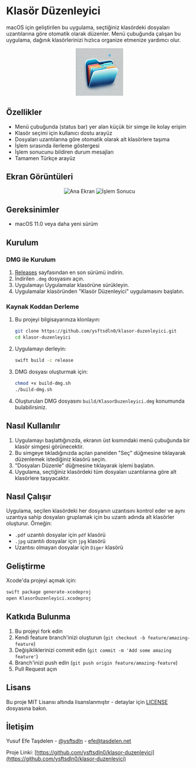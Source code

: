 # Klasör Düzenleyici

macOS için geliştirilen bu uygulama, seçtiğiniz klasördeki dosyaları uzantılarına göre otomatik olarak düzenler. Menü çubuğunda çalışan bu uygulama, dağınık klasörlerinizi hızlıca organize etmenize yardımcı olur.

<p align="center">
  <img src="screenshots/app_icon.png" width="128" height="128" alt="Klasör Düzenleyici Logo">
</p>

## Özellikler

- Menü çubuğunda (status bar) yer alan küçük bir simge ile kolay erişim
- Klasör seçimi için kullanıcı dostu arayüz
- Dosyaları uzantılarına göre otomatik olarak alt klasörlere taşıma
- İşlem sırasında ilerleme göstergesi
- İşlem sonucunu bildiren durum mesajları
- Tamamen Türkçe arayüz

## Ekran Görüntüleri

<p align="center">
  <img src="screenshots/screenshot1.png" width="400" alt="Ana Ekran">
  <img src="screenshots/screenshot2.png" width="400" alt="İşlem Sonucu">
</p>

## Gereksinimler

- macOS 11.0 veya daha yeni sürüm

## Kurulum

### DMG ile Kurulum

1. [Releases](https://github.com/ysftsdln0/klasor-duzenleyici/releases) sayfasından en son sürümü indirin.
2. İndirilen `.dmg` dosyasını açın.
3. Uygulamayı Uygulamalar klasörüne sürükleyin.
4. Uygulamalar klasöründen "Klasör Düzenleyici" uygulamasını başlatın.

### Kaynak Koddan Derleme

1. Bu projeyi bilgisayarınıza klonlayın:
   ```bash
   git clone https://github.com/ysftsdln0/klasor-duzenleyici.git
   cd klasor-duzenleyici
   ```

2. Uygulamayı derleyin:
   ```bash
   swift build -c release
   ```

3. DMG dosyası oluşturmak için:
   ```bash
   chmod +x build-dmg.sh
   ./build-dmg.sh
   ```

4. Oluşturulan DMG dosyasını `build/KlasorDuzenleyici.dmg` konumunda bulabilirsiniz.

## Nasıl Kullanılır

1. Uygulamayı başlattığınızda, ekranın üst kısmındaki menü çubuğunda bir klasör simgesi görünecektir.
2. Bu simgeye tıkladığınızda açılan panelden "Seç" düğmesine tıklayarak düzenlemek istediğiniz klasörü seçin.
3. "Dosyaları Düzenle" düğmesine tıklayarak işlemi başlatın.
4. Uygulama, seçtiğiniz klasördeki tüm dosyaları uzantılarına göre alt klasörlere taşıyacaktır.

## Nasıl Çalışır

Uygulama, seçilen klasördeki her dosyanın uzantısını kontrol eder ve aynı uzantıya sahip dosyaları gruplamak için bu uzantı adında alt klasörler oluşturur. Örneğin:

- `.pdf` uzantılı dosyalar için `pdf` klasörü
- `.jpg` uzantılı dosyalar için `jpg` klasörü
- Uzantısı olmayan dosyalar için `Diger` klasörü

## Geliştirme

Xcode'da projeyi açmak için:

```bash
swift package generate-xcodeproj
open KlasorDuzenleyici.xcodeproj
```

## Katkıda Bulunma

1. Bu projeyi fork edin
2. Kendi feature branch'inizi oluşturun (`git checkout -b feature/amazing-feature`)
3. Değişikliklerinizi commit edin (`git commit -m 'Add some amazing feature'`)
4. Branch'inizi push edin (`git push origin feature/amazing-feature`)
5. Pull Request açın

## Lisans

Bu proje MIT Lisansı altında lisanslanmıştır - detaylar için [LICENSE](LICENSE) dosyasına bakın.

## İletişim

Yusuf Efe Taşdelen - [@ysftsdln](https://twitter.com/ysftsdln) - efe@tasdelen.net

Proje Linki: [https://github.com/ysftsdln0/klasor-duzenleyici](https://github.com/ysftsdln0/klasor-duzenleyici) 